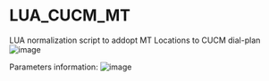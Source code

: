 # LUA_CUCM_MT
LUA normalization script to addopt MT Locations to CUCM dial-plan
![image](https://github.com/user-attachments/assets/f2d71fa6-fc65-4da4-bb0c-b0b2218a3aa0)

Parameters information:
![image](https://github.com/user-attachments/assets/9afc17cc-0cdf-4f9e-9a8d-3d91c5358858)

